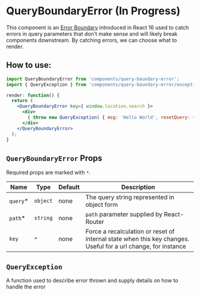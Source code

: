 QueryBoundaryError (In Progress)
============

This component is an [Error Boundary](https://reactjs.org/docs/error-boundaries.html) introduced in React 16 used to catch errors in query parameters that don't make sense and will likely break components downstream. By catching errors, we can choose what to render.

## How to use:

```jsx
import QueryBoundaryError from 'components/query-boundary-error';
import { QueryException } from 'components/query-boundary-error/exceptions';

render: function() {
  return (
    <QueryBoundaryError key={ window.location.search }>
      <div>
      	{ throw new QueryException( { msg: 'Hello World', resetQuery: {}, params: [] } ) }
      </div>
    </QueryBoundaryError>
  );
}
```

## `QueryBoundaryError` Props

Required props are marked with `*`.

Name | Type | Default | Description
--- | --- | --- | ---
`query`* | `object` | none | The query string represented in object form
`path`* | `string` | none | `path` parameter supplied by React-Router
`key`| `*` | none |  Force a recalculation or reset of internal state when this key changes. Useful for a url change, for instance


## `QueryException`

A function used to describe error thrown and supply details on how to handle the error
